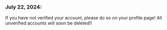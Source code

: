 ### July 22, 2024:

If you have not verified your account, please do so on your profile page! All unverified accounts will soon be deleted!!

